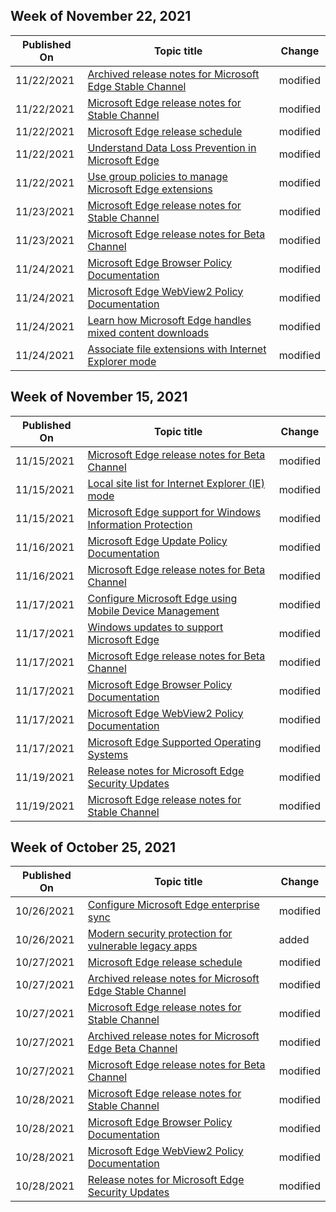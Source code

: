 <!-- This file is generated automatically each week. Changes made to this file will be overwritten.-->



## Week of November 22, 2021


| Published On |Topic title | Change |
|------|------------|--------|
| 11/22/2021 | [Archived release notes for Microsoft Edge Stable Channel](/DeployEdge/microsoft-edge-relnote-archive-stable-channel) | modified |
| 11/22/2021 | [Microsoft Edge release notes for Stable Channel](/DeployEdge/microsoft-edge-relnote-stable-channel) | modified |
| 11/22/2021 | [Microsoft Edge release schedule](/DeployEdge/microsoft-edge-release-schedule) | modified |
| 11/22/2021 | [Understand Data Loss Prevention in Microsoft Edge](/DeployEdge/microsoft-edge-security-dlp) | modified |
| 11/22/2021 | [Use group policies to manage Microsoft Edge extensions](/DeployEdge/microsoft-edge-manage-extensions-policies) | modified |
| 11/23/2021 | [Microsoft Edge release notes for Stable Channel](/DeployEdge/microsoft-edge-relnote-stable-channel) | modified |
| 11/23/2021 | [Microsoft Edge release notes for Beta Channel](/DeployEdge/microsoft-edge-relnote-beta-channel) | modified |
| 11/24/2021 | [Microsoft Edge Browser Policy Documentation](/DeployEdge/microsoft-edge-policies) | modified |
| 11/24/2021 | [Microsoft Edge WebView2 Policy Documentation](/DeployEdge/microsoft-edge-webview-policies) | modified |
| 11/24/2021 | [Learn how Microsoft Edge handles mixed content downloads](/DeployEdge/edge-learnmore-mixed-content-downloads) | modified |
| 11/24/2021 | [Associate file extensions with Internet Explorer mode](/DeployEdge/edge-ie-mode-add-guidance-filetype-associations) | modified |


## Week of November 15, 2021


| Published On |Topic title | Change |
|------|------------|--------|
| 11/15/2021 | [Microsoft Edge release notes for Beta Channel](/DeployEdge/microsoft-edge-relnote-beta-channel) | modified |
| 11/15/2021 | [Local site list for Internet Explorer (IE) mode](/DeployEdge/edge-ie-mode-local-site-list) | modified |
| 11/15/2021 | [Microsoft Edge support for Windows Information Protection](/DeployEdge/microsoft-edge-security-windows-information-protection) | modified |
| 11/16/2021 | [Microsoft Edge Update Policy Documentation](/DeployEdge/microsoft-edge-update-policies) | modified |
| 11/16/2021 | [Microsoft Edge release notes for Beta Channel](/DeployEdge/microsoft-edge-relnote-beta-channel) | modified |
| 11/17/2021 | [Configure Microsoft Edge using Mobile Device Management](/DeployEdge/configure-edge-with-mdm) | modified |
| 11/17/2021 | [Windows updates to support Microsoft Edge](/DeployEdge/microsoft-edge-sysupdate-windows-updates) | modified |
| 11/17/2021 | [Microsoft Edge release notes for Beta Channel](/DeployEdge/microsoft-edge-relnote-beta-channel) | modified |
| 11/17/2021 | [Microsoft Edge Browser Policy Documentation](/DeployEdge/microsoft-edge-policies) | modified |
| 11/17/2021 | [Microsoft Edge WebView2 Policy Documentation](/DeployEdge/microsoft-edge-webview-policies) | modified |
| 11/17/2021 | [Microsoft Edge Supported Operating Systems](/DeployEdge/microsoft-edge-supported-operating-systems) | modified |
| 11/19/2021 | [Release notes for Microsoft Edge Security Updates](/DeployEdge/microsoft-edge-relnotes-security) | modified |
| 11/19/2021 | [Microsoft Edge release notes for Stable Channel](/DeployEdge/microsoft-edge-relnote-stable-channel) | modified |


## Week of October 25, 2021


| Published On |Topic title | Change |
|------|------------|--------|
| 10/26/2021 | [Configure Microsoft Edge enterprise sync](/DeployEdge/microsoft-edge-enterprise-sync) | modified |
| 10/26/2021 | [Modern security protection for vulnerable legacy apps](/DeployEdge/microsoft-edge-security-iemode-safer-than-ie) | added |
| 10/27/2021 | [Microsoft Edge release schedule](/DeployEdge/microsoft-edge-release-schedule) | modified |
| 10/27/2021 | [Archived release notes for Microsoft Edge Stable Channel](/DeployEdge/microsoft-edge-relnote-archive-stable-channel) | modified |
| 10/27/2021 | [Microsoft Edge release notes for Stable Channel](/DeployEdge/microsoft-edge-relnote-stable-channel) | modified |
| 10/27/2021 | [Archived release notes for Microsoft Edge Beta Channel](/DeployEdge/microsoft-edge-relnote-archive-beta-channel) | modified |
| 10/27/2021 | [Microsoft Edge release notes for Beta Channel](/DeployEdge/microsoft-edge-relnote-beta-channel) | modified |
| 10/28/2021 | [Microsoft Edge release notes for Stable Channel](/DeployEdge/microsoft-edge-relnote-stable-channel) | modified |
| 10/28/2021 | [Microsoft Edge Browser Policy Documentation](/DeployEdge/microsoft-edge-policies) | modified |
| 10/28/2021 | [Microsoft Edge WebView2 Policy Documentation](/DeployEdge/microsoft-edge-webview-policies) | modified |
| 10/28/2021 | [Release notes for Microsoft Edge Security Updates](/DeployEdge/microsoft-edge-relnotes-security) | modified |
